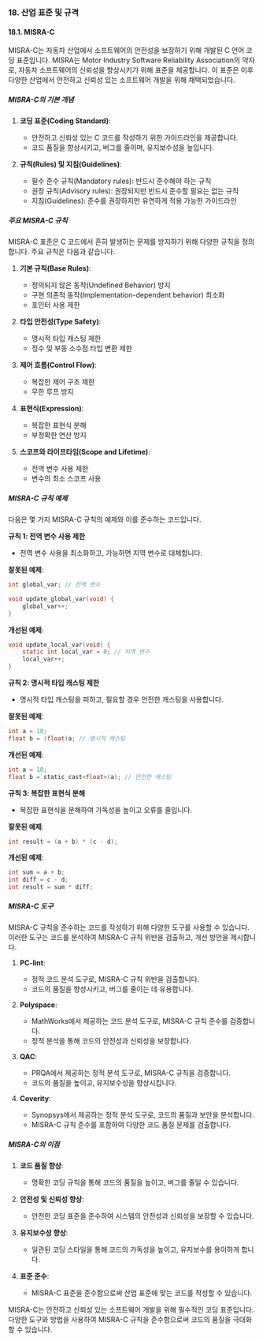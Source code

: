 ### 18. 산업 표준 및 규격

#### 18.1. MISRA-C

MISRA-C는 자동차 산업에서 소프트웨어의 안전성을 보장하기 위해 개발된 C 언어 코딩 표준입니다. MISRA는 Motor Industry Software Reliability Association의 약자로, 자동차 소프트웨어의 신뢰성을 향상시키기 위해 표준을 제공합니다. 이 표준은 이후 다양한 산업에서 안전하고 신뢰성 있는 소프트웨어 개발을 위해 채택되었습니다.

##### MISRA-C의 기본 개념

1. **코딩 표준(Coding Standard)**:
   - 안전하고 신뢰성 있는 C 코드를 작성하기 위한 가이드라인을 제공합니다.
   - 코드 품질을 향상시키고, 버그를 줄이며, 유지보수성을 높입니다.

2. **규칙(Rules) 및 지침(Guidelines)**:
   - 필수 준수 규칙(Mandatory rules): 반드시 준수해야 하는 규칙
   - 권장 규칙(Advisory rules): 권장되지만 반드시 준수할 필요는 없는 규칙
   - 지침(Guidelines): 준수를 권장하지만 유연하게 적용 가능한 가이드라인

##### 주요 MISRA-C 규칙

MISRA-C 표준은 C 코드에서 흔히 발생하는 문제를 방지하기 위해 다양한 규칙을 정의합니다. 주요 규칙은 다음과 같습니다.

1. **기본 규칙(Base Rules)**:
   - 정의되지 않은 동작(Undefined Behavior) 방지
   - 구현 의존적 동작(Implementation-dependent behavior) 최소화
   - 포인터 사용 제한

2. **타입 안전성(Type Safety)**:
   - 명시적 타입 캐스팅 제한
   - 정수 및 부동 소수점 타입 변환 제한

3. **제어 흐름(Control Flow)**:
   - 복잡한 제어 구조 제한
   - 무한 루프 방지

4. **표현식(Expression)**:
   - 복잡한 표현식 분해
   - 부정확한 연산 방지

5. **스코프와 라이프타임(Scope and Lifetime)**:
   - 전역 변수 사용 제한
   - 변수의 최소 스코프 사용

##### MISRA-C 규칙 예제

다음은 몇 가지 MISRA-C 규칙의 예제와 이를 준수하는 코드입니다.

**규칙 1: 전역 변수 사용 제한**
- 전역 변수 사용을 최소화하고, 가능하면 지역 변수로 대체합니다.

**잘못된 예제**:
```c
int global_var; // 전역 변수

void update_global_var(void) {
    global_var++;
}
```

**개선된 예제**:
```c
void update_local_var(void) {
    static int local_var = 0; // 지역 변수
    local_var++;
}
```

**규칙 2: 명시적 타입 캐스팅 제한**
- 명시적 타입 캐스팅을 피하고, 필요할 경우 안전한 캐스팅을 사용합니다.

**잘못된 예제**:
```c
int a = 10;
float b = (float)a; // 명시적 캐스팅
```

**개선된 예제**:
```c
int a = 10;
float b = static_cast<float>(a); // 안전한 캐스팅
```

**규칙 3: 복잡한 표현식 분해**
- 복잡한 표현식을 분해하여 가독성을 높이고 오류를 줄입니다.

**잘못된 예제**:
```c
int result = (a + b) * (c - d);
```

**개선된 예제**:
```c
int sum = a + b;
int diff = c - d;
int result = sum * diff;
```

##### MISRA-C 도구

MISRA-C 규칙을 준수하는 코드를 작성하기 위해 다양한 도구를 사용할 수 있습니다. 이러한 도구는 코드를 분석하여 MISRA-C 규칙 위반을 검출하고, 개선 방안을 제시합니다.

1. **PC-lint**:
   - 정적 코드 분석 도구로, MISRA-C 규칙 위반을 검출합니다.
   - 코드의 품질을 향상시키고, 버그를 줄이는 데 유용합니다.

2. **Polyspace**:
   - MathWorks에서 제공하는 코드 분석 도구로, MISRA-C 규칙 준수를 검증합니다.
   - 정적 분석을 통해 코드의 안전성과 신뢰성을 보장합니다.

3. **QAC**:
   - PRQA에서 제공하는 정적 분석 도구로, MISRA-C 규칙을 검증합니다.
   - 코드의 품질을 높이고, 유지보수성을 향상시킵니다.

4. **Coverity**:
   - Synopsys에서 제공하는 정적 분석 도구로, 코드의 품질과 보안을 분석합니다.
   - MISRA-C 규칙 준수를 포함하여 다양한 코드 품질 문제를 검출합니다.

##### MISRA-C의 이점

1. **코드 품질 향상**:
   - 명확한 코딩 규칙을 통해 코드의 품질을 높이고, 버그를 줄일 수 있습니다.

2. **안전성 및 신뢰성 향상**:
   - 안전한 코딩 표준을 준수하여 시스템의 안전성과 신뢰성을 보장할 수 있습니다.

3. **유지보수성 향상**:
   - 일관된 코딩 스타일을 통해 코드의 가독성을 높이고, 유지보수를 용이하게 합니다.

4. **표준 준수**:
   - MISRA-C 표준을 준수함으로써 산업 표준에 맞는 코드를 작성할 수 있습니다.

MISRA-C는 안전하고 신뢰성 있는 소프트웨어 개발을 위해 필수적인 코딩 표준입니다. 다양한 도구와 방법을 사용하여 MISRA-C 규칙을 준수함으로써 코드의 품질을 극대화할 수 있습니다.
